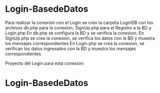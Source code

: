 ﻿# Login-BasedeDatos

Para realizar la conexion con el Login se creo la carpeta LoginDB con los archivos db.php para la conexion, SignUp.php para el Registro a la BD y Login.php
En db.php se configura la BD y se verifica la conexion.
En SignUp.php se crea la conexion, se verifica los datos con la BD y muestra los mensajes correspondientes
En Login.php se crea la conexion, se verifican los datos ingresados con la BD y muestra los mensajes correspondientes.

Proyecto del Login para esta conexion:
# Login-BasedeDatos
